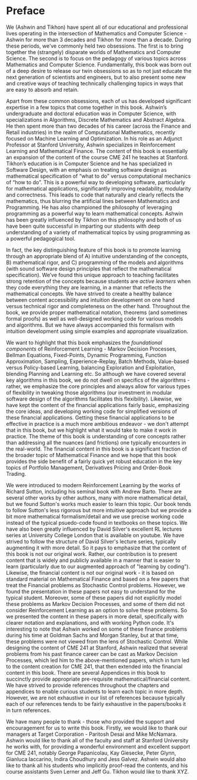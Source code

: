 # Preface

We (Ashwin and Tikhon) have spent all of our educational and professional lives operating in the intersection of Mathematics and Computer Science - Ashwin for more than 3 decades and Tikhon for more than a decade. During these periods, we’ve commonly held two obsessions. The first is to bring together the (strangely) disparate worlds of Mathematics and Computer Science. The second is to focus on the pedagogy of various topics across Mathematics and Computer Science. Fundamentally, this book was born out of a deep desire to release our twin obsessions so as to not just educate the next generation of scientists and engineers, but to also present some new and creative ways of teaching technically challenging topics in ways that are easy to absorb and retain.

Apart from these common obsessions, each of us has developed significant expertise in a few topics that come together in this book. Ashwin’s undergraduate and doctoral education was in Computer Science, with specializations in Algorithms, Discrete Mathematics and Abstract Algebra. He then spent more than two decades of his career (across the Finance and Retail industries) in the realm of Computational Mathematics, recently focused on Machine Learning and Optimization. In his role as an Adjunct Professor at Stanford University, Ashwin specializes in Reinforcement Learning and Mathematical Finance. The content of this book is essentially an expansion of the content of the course CME 241 he teaches at Stanford. Tikhon’s education is in Computer Science and he has specialized in Software Design, with an emphasis on treating software design as mathematical specification of “what to do” versus computational mechanics of “how to do”. This is a powerful way to developing software, particularly for mathematical applications, significantly improving readability, modularity and correctness. This leads to code that naturally and clearly reflects the mathematics, thus blurring the artificial lines between Mathematics and Programming. He has also championed the philosophy of leveraging  programming as a powerful way to learn mathematical concepts. Ashwin has been greatly influenced by Tikhon on this philosophy and both of us have been quite successful in imparting our students with deep understanding of a variety of mathematical topics by using programming as a powerful pedagogical tool.

In fact, the key distinguishing feature of this book is to promote learning through an appropriate blend of A) intuitive understanding of the concepts, B) mathematical rigor, and C) programming of the models and algorithms (with sound software design principles that reflect the mathematical specification). We’ve found this unique approach to teaching facilitates strong retention of the concepts because students are *active learners* when they code everything they are learning, in a manner that reflects the mathematical concepts. We have strived to create a healthy balance between content accessibility and intuition development on one hand versus technical rigor and completeness on the other hand. Throughout the book, we provide proper mathematical notation, theorems (and sometimes formal proofs) as well as well-designed working code for various models and algorithms. But we have always accompanied this formalism with intuition development using simple examples and appropriate visualization.

We want to highlight that this book emphasizes the *foundational components* of Reinforcement Learning - Markov Decision Processes, Bellman Equations, Fixed-Points, Dynamic Programming, Function Approximation, Sampling, Experience-Replay, Batch Methods, Value-based versus Policy-based Learning, balancing Exploration and Exploitation, blending Planning and Learning etc. So although we have covered several key algorithms in this book, we do not dwell on specifics of the algorithms - rather, we emphasize the core principles and always allow for various types of flexibility in tweaking those algorithms (our investment in modular software design of the algorithms facilitates this flexibility). Likewise, we have kept the content of the financial applications fairly basic, emphasizing the core ideas, and developing working code for simplified versions of these financial applications. Getting these financial applications to be effective in practice is a much more ambitious endeavor - we don't attempt that in this book, but we highlight what it would take to make it work in practice. The theme of this book is understanding of core concepts rather than addressing all the nuances (and frictions) one typically encounters in the real-world. The financial content in this book is a significant fraction of the broader topic of Mathematical Finance and we hope that this book provides the side benefit of a fairly quick yet robust education in the key topics of Portfolio Management, Derivatives Pricing and Order-Book Trading.

We were introduced to modern Reinforcement Learning by the works of Richard Sutton, including his seminal book with Andrew Barto. There are several other works by other authors, many with more mathematical detail, but we found Sutton's works much easier to learn this topic. Our book tends to follow Sutton's less rigorous but more intuitive approach but we provide a bit more mathematical formalism/detail and we use precise working code instead of the typical psuedo-code found in textbooks on these topics. We have also been greatly influenced by David Silver's excellent  RL lectures series at University College London that is available on youtube. We have strived to follow the structure of David Silver's lecture series, typically augmenting it with more detail. So it pays to emphasize that the content of this book is not our original work. Rather, our contribution is to present content that is widely and publicly available in a manner that is easier to learn (particularly due to our augmented approach of "learning by coding"). Likewise, the financial content is not our original work - it is based on standard material on Mathematical Finance and based on a few papers that treat the Financial problems as Stochastic Control problems. However, we found the presentation in these papers not easy to understand for the typical student. Moreover, some of these papers did not explicitly model these problems as Markov Decision Processes, and some of them did not consider Reinforcement Learning as an option to solve these problems. So we presented the content in these papers in more detail, specifically with clearer notation and explanations, and with working Python code. It's interesting to note that Ashwin worked on some of these finance problems during his time at Goldman Sachs and Morgan Stanley, but at that time, these problems were not viewed from the lens of Stochastic Control. While designing the content of CME 241 at Stanford, Ashwin realized that several problems from his past finance career can be cast as Markov Decision Processes, which led him to the above-mentioned papers, which in turn led to the content creation for CME 241, that then extended into the financial content in this book. There are several Appendices in this book to succinctly provide appropriate pre-requisite mathematical/financial content. We have strived to provide references throughout the chapters and appendices to enable curious students to learn each topic in more depth. However, we are not exhaustive in our list of references because typically each of our references tends to be fairly exhaustive in the papers/books it in turn references.

We have many people to thank - those who provided the support and encouragement for us to write this book. Firstly, we would like to thank our managers at Target Corporation - Paritosh Desai and Mike McNamara. Ashwin would like to thank all of the faculty and staff at Stanford University he works with, for providing a wonderful environment and excellent support for CME 241, notably George Papanicolau, Kay Giesecke, Peter Glynn, Gianluca Iaccarino, Indira Choudhury and Jess Galvez. Ashwin would also like to thank all his students who implicitly proof-read the contents, and his course assistants Sven Lerner and Jeff Gu. Tikhon would like to thank XYZ.
